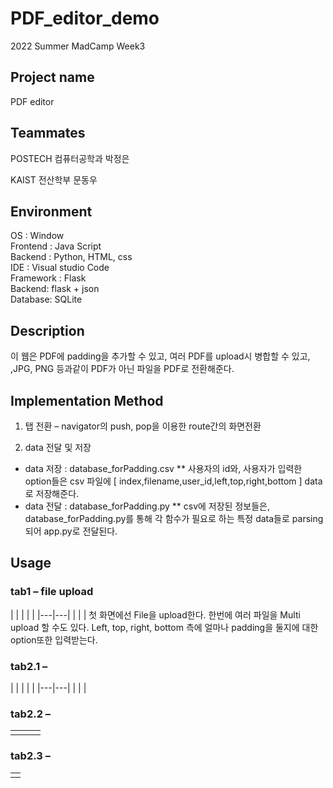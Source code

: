 # PDF_editor_demo
2022 Summer MadCamp Week3 

## Project name
PDF editor

## Teammates
POSTECH 컴퓨터공학과 박정은

KAIST 전산학부 문동우

## Environment
OS : Window               
Frontend : Java Script               
Backend : Python, HTML, css               
IDE : Visual studio Code               
Framework : Flask               
Backend: flask + json               
Database: SQLite               

## Description
이 웹은 PDF에 padding을 추가할 수 있고, 여러 PDF를 upload시 병합할 수 있고, ,JPG, PNG 등과같이 PDF가 아닌 파일을 PDF로 전환해준다.

## Implementation Method
1. 탭 전환 – navigator의 push, pop을 이용한 route간의 화면전환

2. data 전달 및 저장
* data 저장 : database_forPadding.csv
** 사용자의 id와, 사용자가 입력한 option들은 csv 파일에 [ index,filename,user_id,left,top,right,bottom ] data로 저장해준다.
* data 전달 : database_forPadding.py
** csv에 저장된 정보들은, database_forPadding.py를 통해 각 함수가 필요로 하는 특정 data들로 parsing되어 app.py로 전달된다.

## Usage
### tab1 – file upload
| | | | |
|---|---|
| | |
첫 화면에선 File을 upload한다. 한번에 여러 파일을 Multi upload 할 수도 있다. 
Left, top, right, bottom 측에 얼마나 padding을 둘지에 대한 option또한 입력받는다.

### tab2.1 – 

| | | | |
|---|---|
| | |

### tab2.2 –

| | | |
|---|---|---|
|	|	|	|


### tab2.3 –

| |
|---|
|	|

